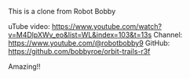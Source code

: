 
This is a clone from 
Robot Bobby

uTube video: https://www.youtube.com/watch?v=M4DlpXWv_eo&list=WL&index=103&t=13s 
Channel: https://www.youtube.com/@robotbobby9 
GitHub: https://github.com/bobbyroe/orbit-trails-r3f 

Amazing!!

